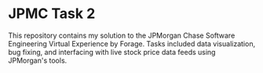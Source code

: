 # JPMC Task 2
This repository contains my solution to the JPMorgan Chase Software Engineering Virtual Experience by Forage. Tasks included data visualization, bug fixing, and interfacing with live stock price data feeds using JPMorgan's tools.
